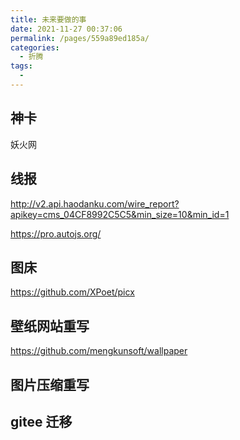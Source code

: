 ```yaml
---
title: 未来要做的事
date: 2021-11-27 00:37:06
permalink: /pages/559a89ed185a/
categories:
  - 折腾
tags:
  -
---
```


## 神卡

妖火网

## 线报

<http://v2.api.haodanku.com/wire_report?apikey=cms_04CF8992C5C5&min_size=10&min_id=1>

<https://pro.autojs.org/>

## 图床

<https://github.com/XPoet/picx>

## 壁纸网站重写

<https://github.com/mengkunsoft/wallpaper>

## 图片压缩重写

## gitee 迁移
